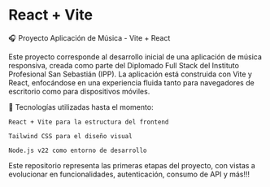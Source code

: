 # React + Vite

🎧 Proyecto Aplicación de Música - Vite + React

Este proyecto corresponde al desarrollo inicial de una aplicación de música responsiva, creada como parte del Diplomado Full Stack del Instituto Profesional San Sebastián (IPP).
La aplicación está construida con Vite y React, enfocándose en una experiencia fluida tanto para navegadores de escritorio como para dispositivos móviles.

🔧 Tecnologías utilizadas hasta el momento:

    React + Vite para la estructura del frontend

    Tailwind CSS para el diseño visual

    Node.js v22 como entorno de desarrollo

Este repositorio representa las primeras etapas del proyecto, con vistas a evolucionar en funcionalidades, autenticación, consumo de API y más!!!